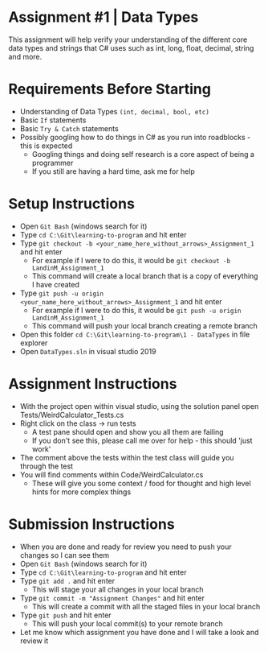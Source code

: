 # Assignment #1 | Data Types

This assignment will help verify your understanding of the different core data types and strings that C# uses such as int, long, float, decimal, string and more.

# Requirements Before Starting

* Understanding of Data Types `(int, decimal, bool, etc)`
* Basic `If` statements
* Basic `Try & Catch` statements
* Possibly googling how to do things in C# as you run into roadblocks - this is expected
  * Googling things and doing self research is a core aspect of being a programmer
  * If you still are having a hard time, ask me for help

# Setup Instructions

* Open `Git Bash` (windows search for it)
* Type `cd C:\Git\learning-to-program` and hit enter
* Type `git checkout -b <your_name_here_without_arrows>_Assignment_1` and hit enter
  * For example if I were to do this, it would be `git checkout -b LandinM_Assignment_1`
  * This command will create a local branch that is a copy of everything I have created
* Type `git push -u origin <your_name_here_without_arrows>_Assignment_1` and hit enter
  * For example if I were to do this, it would be `git push -u origin LandinM_Assignment_1`
  * This command will push your local branch creating a remote branch
* Open this folder `cd C:\Git\learning-to-program\1 - DataTypes` in file explorer
* Open `DataTypes.sln` in visual studio 2019

# Assignment Instructions

* With the project open within visual studio, using the solution panel open Tests/WeirdCalculator_Tests.cs
* Right click on the class -> run tests
  * A test pane should open and show you all them are failing
  * If you don't see this, please call me over for help - this should 'just work'
* The comment above the tests within the test class will guide you through the test
* You will find comments within Code/WeirdCalculator.cs
  * These will give you some context / food for thought and high level hints for more complex things
  
# Submission Instructions

* When you are done and ready for review you need to push your changes so I can see them
* Open `Git Bash` (windows search for it)
* Type `cd C:\Git\learning-to-program` and hit enter
* Type `git add .` and hit enter
  * This will stage your all changes in your local branch
* Type `git commit -m "Assignment Changes"` and hit enter
  * This will create a commit with all the staged files in your local branch
* Type `git push` and hit enter
  * This will push your local commit(s) to your remote branch
* Let me know which assignment you have done and I will take a look and review it

